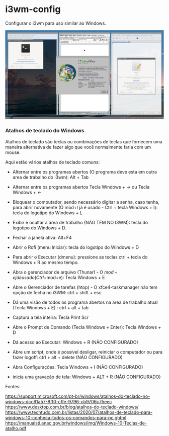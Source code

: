 # i3wm-config
Configurar o i3wm para uso similar ao Windows.

![alt tag](https://github.com/tuxslack/i3wm-config/blob/2ddbeee948824331cb5e4dc1405fc24c04abd4ff/captura%20de%20tela.png)



### Atalhos de teclado do Windows

Atalhos de teclado são teclas ou combinações de teclas que fornecem uma maneira alternativa de fazer algo que você normalmente faria com um mouse. 

Aqui estão vários atalhos de teclado comuns:

* Alternar entre os programas abertos (O programa deve esta em outra area de trabalho do i3wm): Alt + Tab
* Alternar entre os programas abertos Tecla Windows + -> ou Tecla Windows + <-
* Bloquear o computador, sendo necessário digitar a senha, caso tenha, para abrir novamente (O mod+l já é usado - Ctrl + tecla Windows + l): tecla do logotipo do Windows  + L  
* Exibir e ocultar a área de trabalho (NÃO TEM NO I3WM): tecla do logotipo do Windows + D.
* Fechar a janela ativa: Alt+F4
* Abrir o Rofi (menu Iniciar): tecla do logotipo do Windows + D
* Para abrir o Executar (dmenu): pressione as teclas ctrl + tecla do Windows + R ao mesmo tempo.
* Abra o gerenciador de arquivo (Thunar) - O $mod+e já é usado (Ctrl+$mod+e): Tecla Windows + E
* Abre o Gerenciador de tarefas (htop) - O xfce4-taskmanager não tem opção de fecha no i3WM: ctrl + shift + esc
* Dá uma visão de todos os programa abertos na area de trabalho atual (Tecla Windows + E) : ctrl + alt + tab
* Captura a tela inteira: Tecla Print Scr
* Abre o Prompt de Comando (Tecla Windows + Enter): Tecla Windows + D
  

  
* Dá acesso ao Executar: Windows + R (NÃO CONFIGURADO)
  
* Abre um script, onde é possível desligar, reiniciar o computador ou para fazer logoff: ctrl + alt + delete (NÃO CONFIGURADO)

* Abra Configurações: Tecla Windows + I (NÃO CONFIGURADO)
  
* inicia uma gravação de tela: Windows + ALT + R	(NÃO CONFIGURADO)


Fontes:

https://support.microsoft.com/pt-br/windows/atalhos-do-teclado-no-windows-dcc61a57-8ff0-cffe-9796-cb9706c75eec
https://www.desktop.com.br/blog/atalhos-do-teclado-windows/
https://www.techtudo.com.br/listas/2020/07/atalhos-de-teclado-para-windows-10-conheca-todos-os-comandos-para-pc.ghtml
https://manuaisti.anac.gov.br/windows/img/Windows-10-Teclas-de-atalho.pdf

